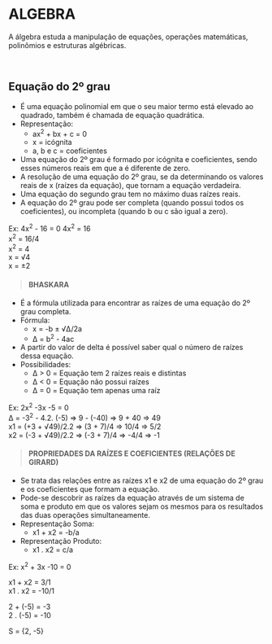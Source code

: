 # ALGEBRA
A álgebra estuda a manipulação de equações, operações matemáticas, polinômios e estruturas algébricas.

<br>

## Equação do 2º grau
* É uma equação polinomial em que o seu maior termo está elevado ao quadrado, também é chamada de equação quadrática.
* Representação:
  - ax<sup>2</sup> + bx + c = 0
  - x = icógnita
  - a, b e c = coeficientes
* Uma equação do 2º grau é formado por icógnita e coeficientes, sendo esses números reais em que a é diferente de zero.
* A resolução de uma equação do 2º grau, se da determinando os valores reais de x (raízes da equação), que tornam a equação verdadeira.
* Uma equação do segundo grau tem no máximo duas raízes reais.
* A  equação do 2º grau pode ser completa (quando possui todos os coeficientes), ou incompleta (quando b ou c são igual a zero).

Ex: 4x<sup>2</sup> - 16 = 0
4x<sup>2</sup> = 16  
x<sup>2</sup> = 16/4  
x<sup>2</sup> = 4  
x = √4  
x = ±2  

> #### BHASKARA
* É a fórmula utilizada para encontrar as raízes de uma equação do 2º grau completa.
* Fórmula:
  - x = -b ± √Δ/2a
  - Δ = b<sup>2</sup> - 4ac
* A partir do valor de delta é possível saber qual o número de raízes dessa equação.
* Possibilidades:
  - Δ > 0 = Equação tem 2 raízes reais e distintas
  - Δ < 0 = Equação não possui raízes
  - Δ = 0 = Equação tem apenas uma raíz

Ex: 2x<sup>2</sup> -3x -5 = 0  
Δ = -3<sup>2</sup> - 4.2. (-5) => 9 - (-40) => 9 + 40 => 49  
x1 = (+3 + √49)/2.2 => (3 + 7)/4 => 10/4 => 5/2  
x2 = (-3 + √49)/2.2 => (-3 + 7)/4 => -4/4 => -1 

> #### PROPRIEDADES DA RAÍZES E COEFICIENTES (RELAÇÕES DE GIRARD)
* Se trata das relações entre as raízes x1 e x2 de uma equação do 2º grau e os coeficientes que formam a equação.
* Pode-se descobrir as raízes da equação através de um sistema de soma e produto em que os valores sejam os mesmos para os resultados das duas operações simultaneamente.
* Representação Soma: 
  - x1 + x2 = -b/a
* Representação Produto: 
  - x1 . x2 = c/a

Ex: x<sup>2</sup> + 3x -10 = 0  

x1 + x2 = 3/1  
x1 . x2 = -10/1  

2 + (-5) = -3  
2 . (-5) = -10  

S = {2, -5}